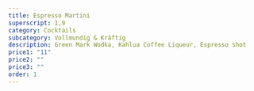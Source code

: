 ```yaml
---
title: Espresso Martini
superscript: 1,9
category: Cocktails
subcategory: Vollmundig & Kräftig
description: Green Mark Wodka, Kahlua Coffee Liqueur, Espresso shot
price1: "11"
price2: ""
price3: ""
order: 1
---
```

